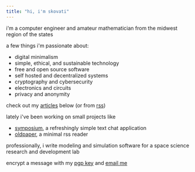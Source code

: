 ```yaml
---
title: "hi, i'm skovati"
---
```


i'm a computer engineer and amateur mathematician from the midwest region of the states

a few things i'm passionate about:
- digital minimalism
- simple, ethical, and sustainable technology
- free and open source software
- self hosted and decentralized systems
- cryptography and cybersecurity
- electronics and circuits
- privacy and anonymity

check out my [articles](/articles) below (or from [rss](/articles/index.xml))

lately i've been working on small projects like
- [symposium](https://github.com/skovati/symposium), a refreshingly simple text chat application
- [oldpaper](https://github.com/skovati/oldpaper), a minimal rss reader

professionally, i write modeling and simulation software for a space science research and development lab

encrypt a message with my [pgp key](/pgp) and [email me](mailto:mail@skovati.dev)
